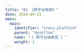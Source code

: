 ```yaml
---
title: "01 《跨平台框架》"
date: 2024-09-21
menu:
  main:
    identifier: "cross-platform"
    parent: "deskflow"
    name: "《 跨平台抽象层 》"
    weight: 1
---
```

